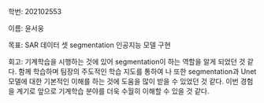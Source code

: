 학번: 202102553

이름: 윤서웅

목표: SAR 데이터 셋 segmentation 인공지능 모델 구현

회고: 기계학습을 시행하는 것에 있어 segmentation이 하는 역할을 알게 되었던 것 같다. 함께 학습하며 팀장의 주도적인 학습 지도를 통하여 나 또한 segmentation과 Unet 모델에 대한 기본적인 이해를 하는 것에 도움을 많이 받을 수 있었던 것 같다. 이번 경험을 계기로 앞으로 기계학습 분야를 더욱 수월히 이해할 수 있을 것 같다.